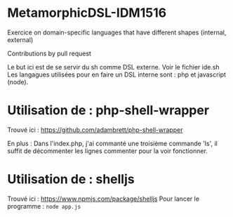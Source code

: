 # MetamorphicDSL-IDM1516

Exercice on domain-specific languages that have different shapes (internal, external) 

Contributions by pull request 



Le but ici est de se servir du sh comme DSL externe. 
Voir le fichier ide.sh
Les langagues utilisées pour en faire un DSL interne sont : php et javascript (node).

# Utilisation de : php-shell-wrapper
Trouvé ici : 
https://github.com/adambrett/php-shell-wrapper

En plus : Dans l'index.php, j'ai commanté une troisième commande 'ls', il suffit de décommenter les lignes commenter pour la voir fonctionner.


# Utilisation de : shelljs
Trouvé ici :
https://www.npmjs.com/package/shelljs
Pour lancer le programme : `node app.js`
